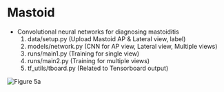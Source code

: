 # Mastoid
 - Convolutional neural networks for diagnosing mastoiditis
   1. data/setup.py   (Upload Mastoid AP & Lateral view, label)
   2. models/network.py   (CNN for AP view, Lateral view, Multiple views)
   3. runs/main1.py   (Training for single view)
   4. runs/main2.py   (Training for multiple views)
   5. tf_utils/tboard.py   (Related to Tensorboard output)
   

   
![Figure 5a](https://user-images.githubusercontent.com/49828672/102781780-97496300-43db-11eb-816b-4304d0beec81.png)
